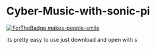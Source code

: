 # Cyber-Music-with-sonic-pi
[![ForTheBadge makes-people-smile](http://ForTheBadge.com/images/badges/makes-people-smile.svg)](http://ForTheBadge.com)

its pretty easy to use just download and open with s